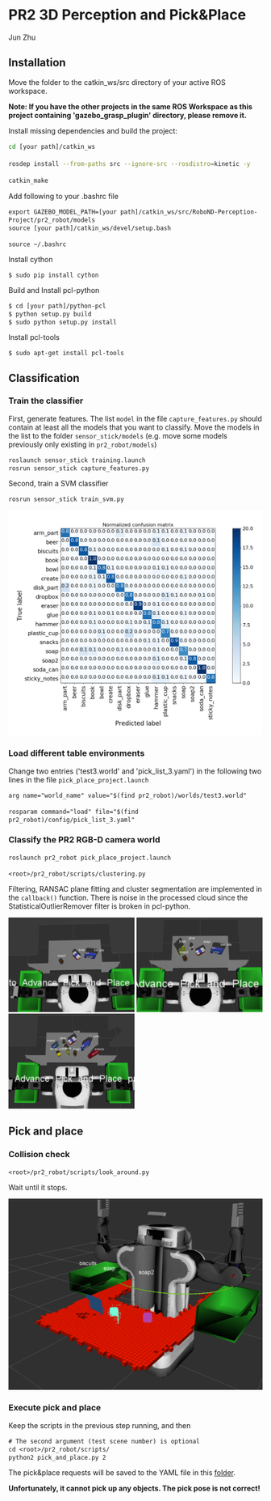 # PR2 3D Perception and Pick&Place
Jun Zhu


## Installation

Move the folder to the catkin_ws/src directory of your active ROS workspace.

**Note: If you have the other projects in the same ROS Workspace as this project containing 'gazebo_grasp_plugin' directory, please remove it.** 

Install missing dependencies and build the project:

```sh
cd [your path]/catkin_ws

rosdep install --from-paths src --ignore-src --rosdistro=kinetic -y

catkin_make
```

Add following to your .bashrc file

```
export GAZEBO_MODEL_PATH=[your path]/catkin_ws/src/RoboND-Perception-Project/pr2_robot/models
source [your path]/catkin_ws/devel/setup.bash

source ~/.bashrc
```

Install cython
```
$ sudo pip install cython
```

Build and Install pcl-python

```
$ cd [your path]/python-pcl
$ python setup.py build
$ sudo python setup.py install
```

Install pcl-tools
```
$ sudo apt-get install pcl-tools
```

## Classification

### Train the classifier

First, generate features. The list `model` in the file `capture_features.py` should contain at least all the models that you want to classify. Move the models in the list to the folder `sensor_stick/models` (e.g. move some models previously only existing in `pr2_robot/models`)
 
```
roslaunch sensor_stick training.launch
rosrun sensor_stick capture_features.py
```

Second, train a SVM classifier

```
rosrun sensor_stick train_svm.py
```

<img src="misc/confusion_matrix.png" width="800">


### Load different table environments
Change two entries ('test3.world' and 'pick_list_3.yaml') in the following two lines in the file `pick_place_project.launch`
```
arg name="world_name" value="$(find pr2_robot)/worlds/test3.world" 
    
rosparam command="load" file="$(find pr2_robot)/config/pick_list_3.yaml"
```

### Classify the PR2 RGB-D camera world

```
roslaunch pr2_robot pick_place_project.launch

<root>/pr2_robot/scripts/clustering.py
```
Filtering, RANSAC plane fitting and cluster segmentation are implemented in the `callback()` function. There is noise in the processed cloud since the StatisticalOutlierRemover filter is broken in pcl-python.

<img src="misc/pick_list_1.png" width="250"/> <img src="misc/pick_list_2.png" width="250"/> <img src="misc/pick_list_3.png" width="250"/>

## Pick and place

### Collision check

```
<root>/pr2_robot/scripts/look_around.py
```
Wait until it stops.

![alt text](./misc/collision_check.png)

### Execute pick and place 

Keep the scripts in the previous step running, and then 

```
# The second argument (test scene number) is optional
cd <root>/pr2_robot/scripts/
python2 pick_and_place.py 2
```

The pick&place requests will be saved to the YAML file in this [folder](./pr2_robot/config).

**Unfortunately, it cannot pick up any objects. The pick pose is not correct!**
